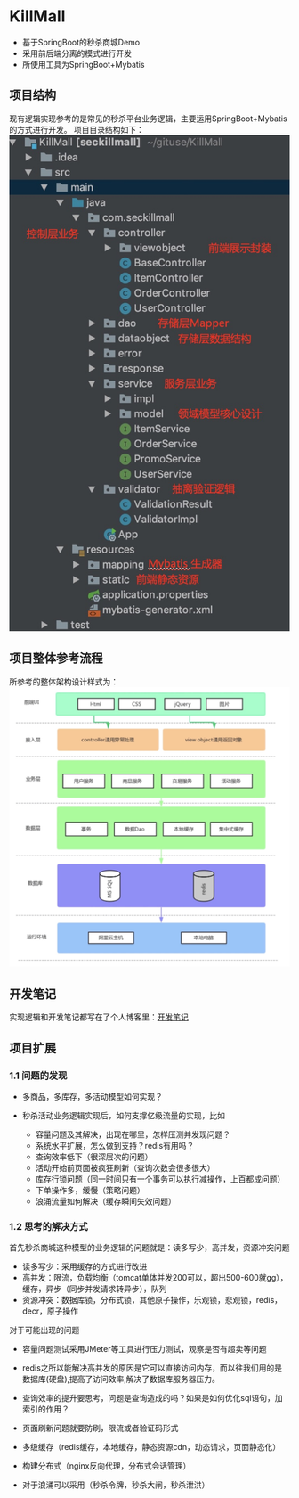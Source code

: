 # KillMall

- 基于SpringBoot的秒杀商城Demo
- 采用前后端分离的模式进行开发
- 所使用工具为SpringBoot+Mybatis

## 项目结构

现有逻辑实现参考的是常见的秒杀平台业务逻辑，主要运用SpringBoot+Mybatis的方式进行开发。
项目目录结构如下：
![秒杀商城](https://raw.githubusercontent.com/TemplarJQ/Resources4Readme/master/pic/20190713/projectStruct.jpg)


## 项目整体参考流程

所参考的整体架构设计样式为：
![架构](https://raw.githubusercontent.com/TemplarJQ/Resources4Readme/master/pic/20190713/mainDesignForKillMall.jpg)

## 开发笔记

实现逻辑和开发笔记都写在了个人博客里：[开发笔记](https://templarjq.github.io/2019/07/02/SpringBoot%E7%A7%92%E6%9D%80%E5%95%86%E5%9F%8E/#more)

## 项目扩展

### 1.1 问题的发现

- 多商品，多库存，多活动模型如何实现？

- 秒杀活动业务逻辑实现后，如何支撑亿级流量的实现，比如
  
  - 容量问题及其解决，出现在哪里，怎样压测并发现问题？
  - 系统水平扩展，怎么做到支持？redis有用吗？
  - 查询效率低下（很深层次的问题）
  - 活动开始前页面被疯狂刷新（查询次数会很多很大）
  - 库存行锁问题（同一时间只有一个事务可以执行减操作，上百都成问题）
  - 下单操作多，缓慢（策略问题）
  - 浪涌流量如何解决（缓存瞬间失效问题）

### 1.2 思考的解决方式

首先秒杀商城这种模型的业务逻辑的问题就是：读多写少，高并发，资源冲突问题

- 读多写少：采用缓存的方式进行改进
- 高并发：限流，负载均衡（tomcat单体并发200可以，超出500-600就gg），缓存，异步（同步并发请求转异步），队列
- 资源冲突：数据库锁，分布式锁，其他原子操作，乐观锁，悲观锁，redis，decr，原子操作

对于可能出现的问题

- 容量问题测试采用JMeter等工具进行压力测试，观察是否有超卖等问题
- redis之所以能解决高并发的原因是它可以直接访问内存，而以往我们用的是数据库(硬盘),提高了访问效率,解决了数据库服务器压力。
- 查询效率的提升要思考，问题是查询造成的吗？如果是如何优化sql语句，加索引的作用？
- 页面刷新问题就要防刷，限流或者验证码形式

- 多级缓存（redis缓存，本地缓存，静态资源cdn，动态请求，页面静态化）
- 构建分布式（nginx反向代理，分布式会话管理）
- 对于浪涌可以采用（秒杀令牌，秒杀大闸，秒杀泄洪）
